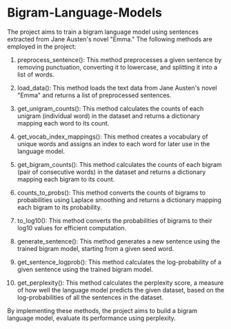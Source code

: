 # Bigram-Language-Models

The project aims to train a bigram language model using sentences extracted from Jane Austen's novel "Emma." The following methods are employed in the project:

1. preprocess_sentence(): This method preprocesses a given sentence by removing punctuation, converting it to lowercase, and splitting it into a list of words.

2. load_data(): This method loads the text data from Jane Austen's novel "Emma" and returns a list of preprocessed sentences.

3. get_unigram_counts(): This method calculates the counts of each unigram (individual word) in the dataset and returns a dictionary mapping each word to its count.

4. get_vocab_index_mappings(): This method creates a vocabulary of unique words and assigns an index to each word for later use in the language model.

5. get_bigram_counts(): This method calculates the counts of each bigram (pair of consecutive words) in the dataset and returns a dictionary mapping each bigram to its count.

6. counts_to_probs(): This method converts the counts of bigrams to probabilities using Laplace smoothing and returns a dictionary mapping each bigram to its probability.

7. to_log10(): This method converts the probabilities of bigrams to their log10 values for efficient computation.

8. generate_sentence(): This method generates a new sentence using the trained bigram model, starting from a given seed word.

9. get_sentence_logprob(): This method calculates the log-probability of a given sentence using the trained bigram model.

10. get_perplexity(): This method calculates the perplexity score, a measure of how well the language model predicts the given dataset, based on the log-probabilities of all the sentences in the dataset.

By implementing these methods, the project aims to build a bigram language model, evaluate its performance using perplexity.
